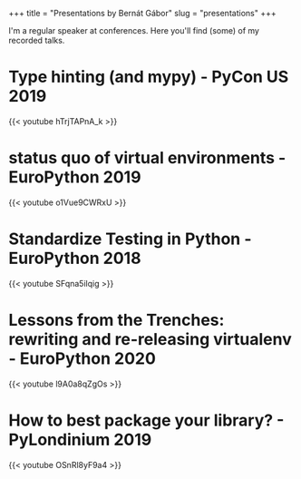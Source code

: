 +++
title = "Presentations by Bernát Gábor"
slug = "presentations"
+++

I'm a regular speaker at conferences. Here you'll find (some) of my recorded talks.

# Type hinting (and mypy) - PyCon US 2019

{{< youtube hTrjTAPnA_k >}}

# status quo of virtual environments - EuroPython 2019

{{< youtube o1Vue9CWRxU >}}

# Standardize Testing in Python - EuroPython 2018

{{< youtube SFqna5ilqig >}}

# Lessons from the Trenches: rewriting and re-releasing virtualenv - EuroPython 2020

{{< youtube l9A0a8qZgOs >}}

# How to best package your library? - PyLondinium 2019

{{< youtube OSnRl8yF9a4 >}}
